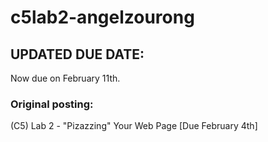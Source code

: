 # c5lab2-angelzourong

## UPDATED DUE DATE:
Now due on February 11th.

### Original posting:
(C5) Lab 2 - "Pizazzing" Your Web Page [Due February 4th]
